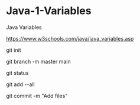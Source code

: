 # Java-1-Variables

Java Variables

https://www.w3schools.com/java/java_variables.asp

git init

git branch -m master main

git status

git add --all

git commit -m "Add files"




